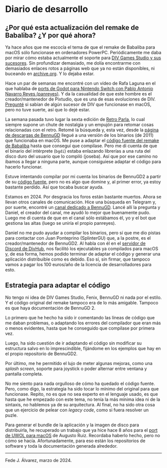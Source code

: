 # Diario de desarrollo

## ¿Por qué esta actualización del remake de Babaliba? ¿Y por qué ahora?

Ya hace años que me escocía el tema de que el remake de Babaliba para macOS sólo funcionase en ordenadores PowerPC. Periódicamente me daba por mirar cómo estaba actualmente el soporte para [DIV Games Studio y sus sucesores](https://es.wikipedia.org/wiki/DIV_Games_Studio#Sucesores). Sin profundizar demasiado, me dolía encontrarme con demasiados enlaces rotos a páginas web que ya no están disponibles, ni buceando en [archive.org](https://web.archive.org). Y lo dejaba estar.

Hace un par de semanas me encontré con un vídeo de Rafa Laguna en el que hablaba de [ports de Godot para Nintendo Switch con Pablo Antonio Navarro Reyes (panreyes)](https://www.youtube.com/watch?v=j9vfOKthCRs). Y da la casualidad de que este hombre es el creador/mantenedor de Pixtudio, que es una de esas evoluciones de DIV. [Pregunté](https://www.youtube.com/watch?v=j9vfOKthCRs&lc=UgyghXerZTYTlYwI3Fd4AaABAg) si sabían de algún sucesor de DIV que funcionase en macOS, pero no tuve suerte, así que lo dejé estar.

La semana pasada tuvo lugar la sexta edición de [Retro Parla](https://www.retroparla.com/), lo cual siempre supone un chute de nostalgia y un empujón para retomar cosas relacionadas con el retro. Retomé la búsqueda y, esta vez, desde la [página de descargas de BennuGD](https://www.bennugd.org/downloadss/) llegué a una versión de los binarios (de 2011) que funcionaba en macOS. Me puse a adaptar el [código fuente del remake de Babaliba](https://github.com/compilersoftware/babaliba) hasta que conseguí que compilase. Pero me di cuenta de que el binario del intérprete (`bgdi`) estaba enlazando librerías a una ruta del disco duro del usuario que lo compiló (joseba). Así que por ese camino no íbamos a llegar a ninguna parte, aunque consiguiese adaptar el código para hacerlo funcionar.

Estuve intentando compilar por mi cuenta los binarios de BennuGD2 a partir de su [código fuente](https://github.com/SplinterGU/BennuGD2), pero no es algo que domine y, al primer error, ya estoy bastante perdido. Así que tocaba buscar ayuda.

Estamos en 2024. Por desgracia los foros están bastante muertos. Ahora se llevan otros canales de comunicación. Hice una búsqueda en Telegram y, por suerte, encontré un [canal dedicado a BennuGD](https://t.me/Bennu_Game_Development). Lancé allí la pregunta y Daniel, el creador del canal, me ayudó lo mejor que buenamente pudo. Luego me di cuenta de que en el canal sólo estábamos él, yo y el bot que gestiona las altas (luego se uniría el propio panreyes). 

Daniel no me pudo ayudar a compilar los binarios, pero sí que me dio pistas para contactar con Juan Ponteprino (SplinterGU) que, a la postre, es el creador/mantenedor de BennuGD2. Al habla con él en el [servidor de Discord de DivHub](https://discord.gg/CAKr9QR), nos facilitó los ejecutables ya compilados para macOS y, de esa forma, hemos podido terminar de adaptar el código y generar una aplicación distribuible como es debido. Eso sí, sin firmar, que tampoco vamos a pagar los 100 euros/año de la licencia de desarrolladores para esto.

## Estrategia para adaptar el código

No tengo ni idea de DIV Games Studio, Fenix, BennuGD ni nada por el estilo. Y el código original del remake tampoco era de lo más amigable. Tampoco es que haya documentación de BennuGD 2. 

Lo primero que he hecho ha sido ir comentando las líneas de código que me daban problemas, o adaptando los errores del compilador que eran más o menos evidentes, hasta que he conseguido que compilase por primera vez.

Luego, ha sido cuestión de ir adaptando el código sin modificar su estructura salvo en lo imprescindible, fijándome en los ejemplos que hay en el propio repositorio de BennuGD2.

Por último, me he permitido el lujo de meter algunas mejoras, como una *splash screen*, soporte para joystick o poder alternar entre ventana y pantalla completa.

No me siento para nada orgulloso de cómo ha quedado el código fuente. Pero, como digo, la estrategia ha sido tocar lo mínimo del original para que funcionase. Repito, no es que no sea experto en el lenguaje usado, es que hasta que he empezado con este tema, no tenía la más mínima idea ni de la sintaxis, no hablemos ya de su arquitectura. Al final, no ha sido otra cosa que un ejercicio de pelear con *legacy code*, como si fuera resolver un puzle.

Para generar el bundle de la aplicación y la imagen de disco para distribuirla, he recuperado un trabajo que ya hice hace 8 años para el [port de UWOL para macOS](https://github.com/AugustoRuiz/UWOL/pull/1) de Augusto Ruiz. Recordaba haberlo hecho, pero no cómo se hacía. Afortunadamente, para eso están los repositorios de software y toda la documentación generada alrededor.

---

Fede J. Álvarez, marzo de 2024.